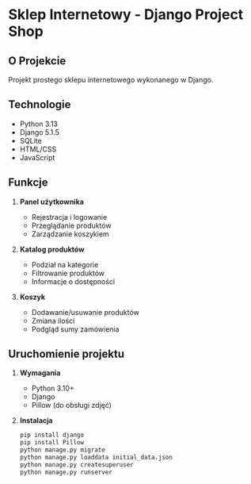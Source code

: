 # Sklep Internetowy - Django Project Shop

## O Projekcie
Projekt prostego sklepu internetowego wykonanego w Django.

## Technologie
- Python 3.13
- Django 5.1.5
- SQLite
- HTML/CSS
- JavaScript

## Funkcje
1. **Panel użytkownika**
   - Rejestracja i logowanie
   - Przeglądanie produktów
   - Zarządzanie koszykiem

2. **Katalog produktów**
   - Podział na kategorie
   - Filtrowanie produktów
   - Informacje o dostępności

3. **Koszyk**
   - Dodawanie/usuwanie produktów
   - Zmiana ilości
   - Podgląd sumy zamówienia

## Uruchomienie projektu
1. **Wymagania**
   - Python 3.10+
   - Django
   - Pillow (do obsługi zdjęć)

2. **Instalacja**
   ```bash
   pip install django
   pip install Pillow
   python manage.py migrate
   python manage.py loaddata initial_data.json
   python manage.py createsuperuser
   python manage.py runserver